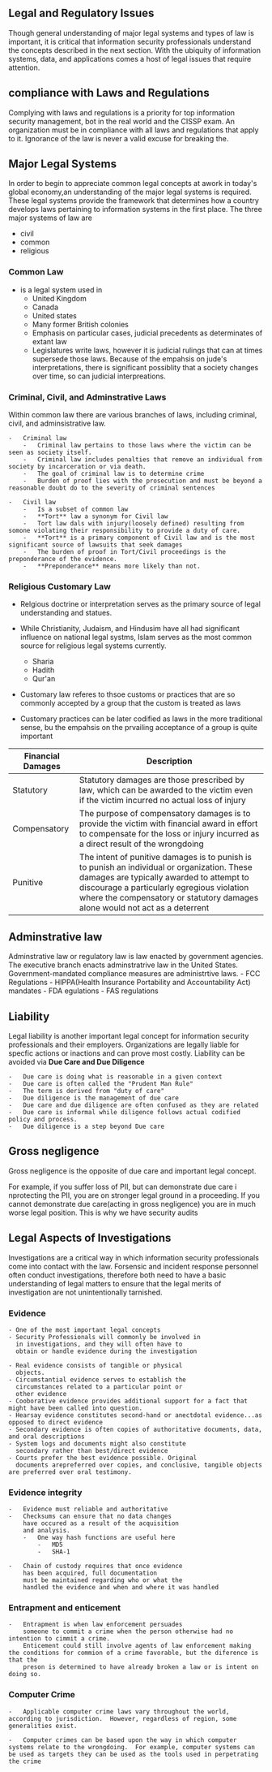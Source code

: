 ## Legal and Regulatory Issues
Though general understanding of major legal systems
and types of law is important, it is critical that
information security professionals understand the
concepts described in the next section.  With the
ubiquity of information systems, data, and applications
comes a host of legal issues that require attention.

## compliance with Laws and Regulations
Complying with laws and regulations is a priority
for top information security management, bot in the
real world and the CISSP exam.  An organization must be
in compliance with all laws and regulations that 
apply to it.  Ignorance of the law is never a valid excuse for breaking the.


## Major Legal Systems
In order to begin to appreciate common legal concepts
at awork in today's global economy,an understanding of the major legal systems is required.  These legal systems
provide the framework that determines how a country develops laws pertaining to information systems in the first place.  The three major systems of law are
-   civil
-   common
-   religious


### Common Law
-   is a legal system used in 
    -   United Kingdom
    -   Canada
    -   United states
    -   Many former British colonies
    -   Emphasis on particular cases, judicial precedents as determinates of extant law
    -   Legislatures write laws, however it is judicial rulings that can at times supersede those laws.  Because of the empahsis on jude's interpretations, there is significant possiblity that a society changes over time, so can judicial interpreations.

### Criminal, Civil, and Adminstrative Laws 
Within common law there are various branches of laws, including criminal, civil, and adminsistrative law.

    -   Criminal law
        -   Criminal law pertains to those laws where the victim can be seen as society itself.
        -   Criminal law includes penalties that remove an individual from society by incarceration or via death.
        -   The goal of criminal law is to determine crime
        -   Burden of proof lies with the prosecution and must be beyond a reasonable doubt do to the severity of criminal sentences

    -   Civil law
        -   Is a subset of common law
        -   **Tort** law a synonym for Civil law
        -   Tort law dals with injury(loosely defined) resulting from somone violating their responsibility to provide a duty of care.
        -   **Tort** is a primary component of Civil law and is the most significant source of lawsuits that seek damages
        -   The burden of proof in Tort/Civil proceedings is the preponderance of the evidence.
        -   **Preponderance** means more likely than not.

### Religious Customary Law
-   Relgious doctrine or interpretation serves as the primary source of legal understanding and statues.
-   While Christianity, Judaism, and Hindusim have all had significant influence on national legal systms, Islam serves as the most common source for religious legal systems currently.
    -   Sharia
    -   Hadith
    -   Qur'an

-   Customary law referes to thsoe customs or practices that are so commonly accepted by a group that the custom is treated as laws
-   Customary practices can be later codified as laws in the more traditional sense, bu the empahsis on the prvailing acceptance of a group is quite important


| Financial Damages | Description                                                                                                                                                                                                                                                              |
|-------------------|--------------------------------------------------------------------------------------------------------------------------------------------------------------------------------------------------------------------------------------------------------------------------|
| Statutory         | Statutory damages are those prescribed by law, which can be awarded to the victim even  if the victim incurred no actual loss of  injury                                                                                                                                 |
| Compensatory      | The purpose of compensatory damages is to provide the victim  with financial award in effort to compensate for the loss or injury incurred as a direct result of the wrongdoing                                                                                          |
| Punitive          | The intent of punitive damages is to punish is to punish an individual or organization. These damages are typically awarded to  attempt to discourage a particularly egregious violation where the compensatory or  statutory damages alone would not act as a deterrent |



## Adminstrative law

Adminstrative law or regulatory law is law enacted by
government agencies.  The executive branch enacts
adminstratrive law in the United States.  Government-mandated compliance measures are 
administrtive laws.
    -   FCC Regulations
    -   HIPPA(Health Insurance Portability and Accountability Act) mandates
    -   FDA egulations
    -   FAS regulations


## Liability
Legal liability is another important legal concept
for information security professionals and their 
employers.  Organizations are legally liable for specfic
actions or inactions and can prove most costly.  Liability can be avoided via **Due Care and Due Diligence**

    -   Due care is doing what is reasonable in a given context
    -   Due care is often called the "Prudent Man Rule"
    -   The term is derived from "duty of care" 
    -   Due diligence is the management of due care
    -   Due care and due diligence are often confused as they are related
    -   Due care is informal while diligence follows actual codified policy and process.
    -   Due diligence is a step beyond Due care

## Gross negligence
Gross negligence is the opposite of due care and important legal concept.

For example, if you suffer loss of PII, but can demonstrate due care i nprotecting the PII, you are on 
stronger legal ground in a proceeding.  If you cannot 
demonstrate due care(acting in gross negligence) you are in much worse legal position.  This is why we have security audits


## Legal Aspects of Investigations

Investigations are a critical way in which information  security professionals come into contact with the law.  Forsensic and incident response personnel often conduct investigations, therefore both need to have a basic understanding of legal matters to ensure that the legal merits of investigation are not unintentionally tarnished.

### Evidence
    - One of the most important legal concepts
    - Security Professionals will commonly be involved in
      in investigations, and they will often have to 
      obtain or handle evidence during the investigation

    - Real evidence consists of tangible or physical 
      objects.
    - Circumstantial evidence serves to establish the 
      circumstances related to a particular point or
      other evidence
    - Cooborative evidence provides additional support for a fact that might have been called into question.
    - Hearsay evidence constitutes second-hand or anectdotal evidence...as opposed to direct evidence
    - Secondary evidence is often copies of authoritative documents, data, and oral descriptions
    - System logs and documents might also constitute 
      secondary rather than best/direct evidence 
    - Courts prefer the best evidence possible. Original 
      documents arepreferred over copies, and conclusive, tangible objects are preferred over oral testimony.


### Evidence integrity

    -   Evidence must reliable and authoritative
    -   Checksums can ensure that no data changes
        have occured as a result of the acquisition
        and analysis.
        -   One way hash functions are useful here
            -   MD5
            -   SHA-1

    -   Chain of custody requires that once evidence
        has been acquired, full documentation 
        must be maintained regarding who or what the 
        handled the evidence and when and where it was handled

### Entrapment and enticement

    -   Entrapment is when law enforcement persuades
        someone to commit a crime when the person otherwise had no intention to cimmit a crime.
        Enticement could still involve agents of law enforcement making the conditions for commion of a crime favorable, but the diference is that the
        preson is determined to have already broken a law or is intent on doing so.

### Computer Crime

    -   Applicable computer crime laws vary throughout the world, according to jurisdiction.  However, regardless of region, some generalities exist.

    -   Computer crimes can be based upon the way in which computer systems relate to the wrongdoing.  For example, computer systems can be used as targets they can be used as the tools used in perpetrating the crime